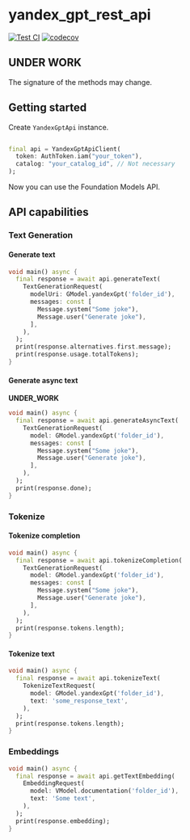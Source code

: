 # yandex_gpt_rest_api

[![Test CI](https://github.com/vladcto/yandex-gpt-rest-api/actions/workflows/test_with_coverage.yaml/badge.svg?branch=main&event=push)](https://github.com/vladcto/yandex-gpt-rest-api/actions/workflows/test_with_coverage.yaml)
[![codecov](https://codecov.io/gh/vladcto/yandex-gpt-rest-api/graph/badge.svg?token=747T4E5KE6)](https://codecov.io/gh/vladcto/yandex-gpt-rest-api)

## **UNDER WORK**

The signature of the methods may change.

## Getting started

Create `YandexGptApi` instance.

```dart

final api = YandexGptApiClient(
  token: AuthToken.iam("your_token"),
  catalog: "your_catalog_id", // Not necessary
);
```

Now you can use the Foundation Models API.

## API capabilities

### Text Generation

#### Generate text

```dart
void main() async {
  final response = await api.generateText(
    TextGenerationRequest(
      modelUri: GModel.yandexGpt('folder_id'),
      messages: const [
        Message.system("Some joke"),
        Message.user("Generate joke"),
      ],
    ),
  );
  print(response.alternatives.first.message);
  print(response.usage.totalTokens);
}
```

#### Generate async text

**UNDER_WORK**

```dart
void main() async {
  final response = await api.generateAsyncText(
    TextGenerationRequest(
      model: GModel.yandexGpt('folder_id'),
      messages: const [
        Message.system("Some joke"),
        Message.user("Generate joke"),
      ],
    ),
  );
  print(response.done);
}
```

### Tokenize

#### Tokenize completion

```dart
void main() async {
  final response = await api.tokenizeCompletion(
    TextGenerationRequest(
      model: GModel.yandexGpt('folder_id'),
      messages: const [
        Message.system("Some joke"),
        Message.user("Generate joke"),
      ],
    ),
  );
  print(response.tokens.length);
}
```

#### Tokenize text

```dart
void main() async {
  final response = await api.tokenizeText(
    TokenizeTextRequest(
      model: GModel.yandexGpt('folder_id'),
      text: 'some_response_text',
    ),
  );
  print(response.tokens.length);
}
```

### Embeddings

```dart
void main() async {
  final response = await api.getTextEmbedding(
    EmbeddingRequest(
      model: VModel.documentation('folder_id'),
      text: 'Some text',
    ),
  );
  print(response.embedding);
}
```